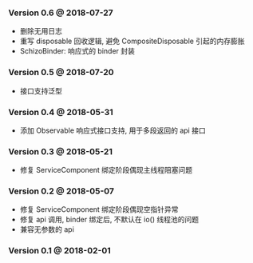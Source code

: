 ### Version 0.6 @ 2018-07-27
+ 删除无用日志
+ 重写 disposable 回收逻辑, 避免 CompositeDisposable 引起的内存膨胀
+ SchizoBinder: 响应式的 binder 封装

### Version 0.5 @ 2018-07-20
+ 接口支持泛型

### Version 0.4 @ 2018-05-31
+ 添加 Observable 响应式接口支持, 用于多段返回的 api 接口

### Version 0.3 @ 2018-05-21
+ 修复 ServiceComponent 绑定阶段偶现主线程阻塞问题

### Version 0.2 @ 2018-05-07
+ 修复 ServiceComponent 绑定阶段偶现空指针异常
+ 修复 api 调用, binder 绑定后, 不默认在 io() 线程池的问题
+ 兼容无参数的 api
    
    
### Version 0.1 @ 2018-02-01
